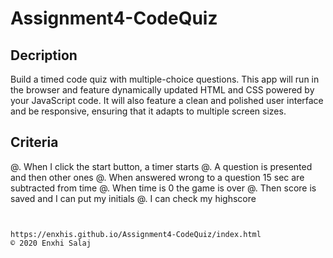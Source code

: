 # Assignment4-CodeQuiz

## Decription
Build a timed code quiz with multiple-choice questions. This app will run in the browser and feature dynamically updated HTML and CSS powered by your JavaScript code. It will also feature a clean and polished user interface and be responsive, ensuring that it adapts to multiple screen sizes.

## Criteria
@. When I click the start button, a timer starts
@. A question is presented and then other ones
@. When answered wrong to a question 15 sec are subtracted from time
@. When time is 0 the game is over
@. Then score is saved and I can put my initials
@. I can check my highscore
```


https://enxhis.github.io/Assignment4-CodeQuiz/index.html
© 2020 Enxhi Salaj
